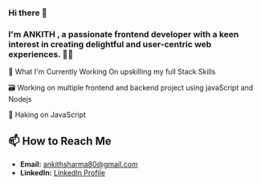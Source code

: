 ### Hi there 👋 

### I'm **ANKITH** , a passionate frontend developer with a keen interest in creating delightful and user-centric web experiences. 👨‍💻

 🔭 What I'm Currently Working On upskilling my full Stack Skills
 
 🗃️ Working on multiple frontend and backend project using javaScript and Nodejs
 
🎯 Haking on JavaScript

## 📫 How to Reach Me

- **Email:** ankithsharma80@gmail.com
- **LinkedIn:** [ LinkedIn Profile](https://www.linkedin.com/in/ankithsharmaa/)

